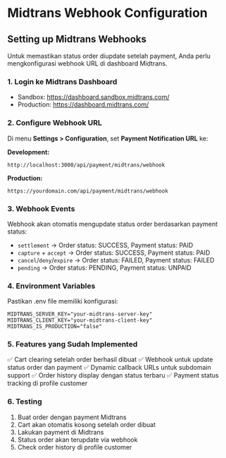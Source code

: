 # Midtrans Webhook Configuration

## Setting up Midtrans Webhooks

Untuk memastikan status order diupdate setelah payment, Anda perlu mengkonfigurasi webhook URL di dashboard Midtrans.

### 1. Login ke Midtrans Dashboard
- Sandbox: https://dashboard.sandbox.midtrans.com/
- Production: https://dashboard.midtrans.com/

### 2. Configure Webhook URL
Di menu **Settings > Configuration**, set **Payment Notification URL** ke:

**Development:**
```
http://localhost:3000/api/payment/midtrans/webhook
```

**Production:**
```
https://yourdomain.com/api/payment/midtrans/webhook
```

### 3. Webhook Events
Webhook akan otomatis mengupdate status order berdasarkan payment status:
- `settlement` → Order status: SUCCESS, Payment status: PAID
- `capture` + `accept` → Order status: SUCCESS, Payment status: PAID
- `cancel`/`deny`/`expire` → Order status: FAILED, Payment status: FAILED
- `pending` → Order status: PENDING, Payment status: UNPAID

### 4. Environment Variables
Pastikan .env file memiliki konfigurasi:
```
MIDTRANS_SERVER_KEY="your-midtrans-server-key"
MIDTRANS_CLIENT_KEY="your-midtrans-client-key"
MIDTRANS_IS_PRODUCTION="false"
```

### 5. Features yang Sudah Implemented
✅ Cart clearing setelah order berhasil dibuat
✅ Webhook untuk update status order dan payment
✅ Dynamic callback URLs untuk subdomain support
✅ Order history display dengan status terbaru
✅ Payment status tracking di profile customer

### 6. Testing
1. Buat order dengan payment Midtrans
2. Cart akan otomatis kosong setelah order dibuat
3. Lakukan payment di Midtrans
4. Status order akan terupdate via webhook
5. Check order history di profile customer
